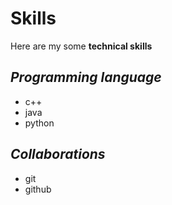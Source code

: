 # Skills
Here are my some __technical skills__

## *Programming language*
- c++
- java
- python

## *Collaborations*
- git
- github

